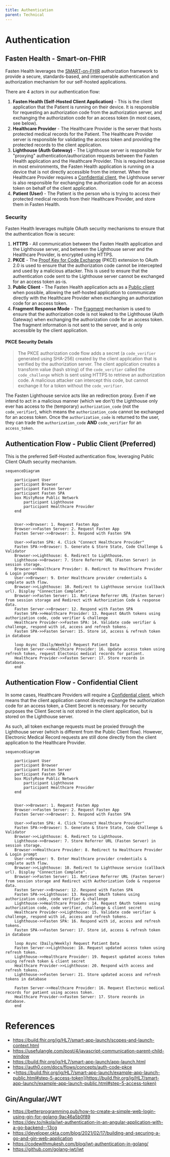 ```yaml
---
title: Authentication
parent: Technical
---
```


# Authentication

## Fasten Health - Smart-on-FHIR

Fasten Health leverages the [SMART-on-FHIR](https://smarthealthit.org/smart-on-fhir/) authorization 
framework to provide a secure, standards-based, and interoperable authentication and authorization mechanism for our self-hosted applications.

There are 4 actors in our authentication flow:

1. **Fasten Health (Self-Hosted Client Application)** - This is the client application that the Patient is running on their device. 
It is responsible for requesting an authorization code from the authorization server, and exchanging the authorization code 
for an access token (in most cases, see below).
1. **Healthcare Provider** - The Healthcare Provider is the server that hosts protected medical records for the Patient. 
The Healthcare Provider server is responsible for validating the access token and providing the protected records to the 
client application.
1. **Lighthouse (Auth Gateway)** - The Lighthouse server is responsible for "proxying" authentication/authorization requests 
between the Fasten Health application and the Healthcare Provider. This is required because in most environments, the 
Fasten Health application is running on a device that is not directly accessible from the internet. When the Healthcare 
Provider requires a [Confidential client](https://oauth.net/2/client-types/), the Lighthouse server is also responsible for exchanging the authorization code for an access token on behalf of the client application.
1. **Patient (User)** - The Patient is the person who is trying to access their protected medical records from their Healthcare Provider, and store them in Fasten Health.

### Security

Fasten Health leverages multiple OAuth security mechanisms to ensure that the authentication flow is secure:

1. **HTTPS** - All communication between the Fasten Health application and the Lighthouse server, and between the Lighthouse server and the Healthcare Provider, is encrypted using HTTPS.
1. **PKCE** - The [Proof Key for Code Exchange](https://oauth.net/2/pkce/) (PKCE) extension to OAuth 2.0 is used to ensure 
that the authorization code cannot be intercepted and used by a malicious attacker. This is used to ensure that the 
authentication code sent to the Lighthouse server cannot be exchanged for an access token as-is.
1. **Public Client** - The Fasten Health application acts as a [Public client](https://oauth.net/2/client-types/) when possible,
allowing the self-hosted application to communicate directly with the Healthcare Provider when exchanging an authorization code for an access token.
1. **Fragment Response Mode** - The [Fragment](https://openid.net/specs/oauth-v2-multiple-response-types-1_0.html#ResponseModes) mechanism is used to 
ensure that the authorization code is not leaked to the Lighthouse (Auth Gateway) when exchanging the authorization code for an access token. The 
fragment information is not sent to the server, and is only accessible by the client application.


#### PKCE Security Details

> The PKCE authorization code flow adds a secret (a `code_verifier` generated using SHA-256) created by the client application 
> that is verified by the authorization server. The client application creates a transform value (hash string) of the 
> `code_verifier` called the `code_challenge` which is sent using HTTPS to retrieve an authorization code. A malicious 
> attacker can intercept this code, but cannot exchange it for a token without the `code_verifier`.


The Fasten Lighthouse service acts like an redirection proxy. Even if we intend to act in a malicious manner (which we don't)
the Lighthouse only ever has access to the (temporary) `authorization_code` (not the `code_verifier`), which means the `authorization_code` cannot
be exchanged for an access token. 
Once the `authorization_code` is returned to the user, they can trade the `authorization_code` **AND** `code_verifier` for an `access_token`.


## Authentication Flow - Public Client (Preferred)

This is the preferred Self-Hosted authentication flow, leveraging Public Client OAuth security mechanism.

```mermaid
sequenceDiagram
    
    participant User
    participant Browser
    participant Fasten Server
    participant Fasten SPA
    box MistyRose Public Network
        participant Lighthouse
        participant Healthcare Provider
    end
	

    User->>Browser: 1. Request Fasten App
    Browser->>Fasten Server: 2. Request Fasten App
    Fasten Server->>Browser: 3. Respond with Fasten SPA

	User->>Fasten SPA: 4. Click "Connect Healthcare Provider"
	Fasten SPA->>Browser: 5. Generate & Store State, Code Challenge & Validator 
	Browser->>Lighthouse: 6. Redirect to Lighthouse. 
	Lighthouse->>Browser: 7. Store Referrer URL (Fasten Server) in session storage. 
	Browser->>Healthcare Provider: 8. Redirect to Healthcare Provider & Login prompt 
	User->>Browser: 9. Enter Healthcare provider credentials & complete auth flow.
	Browser->>Lighthouse: 10. Redirect to Lighthouse service (callback url). Display "Connection Complete".
	Browser->>Fasten Server: 11. Retrieve Referrer URL (Fasten Server) from session storage and Redirect with Authorization Code & response data.
	Fasten Server->>Browser: 12. Respond with Fasten SPA
	Fasten SPA->>Healthcare Provider: 13. Request OAuth tokens using authorization code, code verifier & challenge
	Healthcare Provider->>Fasten SPA: 14. Validate code verifier & challenge, respond with id, access and refresh tokens. 
    Fasten SPA->>Fasten Server: 15. Store id, access & refresh token in database
    
    loop Async (Daily/Weekly) Request Patient Data
    Fasten Server->>Healthcare Provider: 16. Update access token using refresh token, request Electonic medical records for patient.
    Healthcare Provider->>Fasten Server: 17. Store records in database. 
    end

```

## Authentication Flow - Confidential Client

In some cases, Healthcare Providers will require a [Confidential client](https://oauth.net/2/client-types/), which means that the 
client application cannot directly exchange the authorization code for an access token, a Client Secret is necessary.
For security purposes the Client Secret is not stored in the client application, but is stored on the Lighthouse server.

As such, all token exchange requests must be proxied through the Lighthouse server (which is different from the Public Client flow).
However, Electronic Medical Record requests are still done directly from the client application to the Healthcare Provider.

```mermaid
sequenceDiagram
    
    participant User
    participant Browser
    participant Fasten Server
    participant Fasten SPA
    box MistyRose Public Network
        participant Lighthouse
        participant Healthcare Provider
    end
	

    User->>Browser: 1. Request Fasten App
    Browser->>Fasten Server: 2. Request Fasten App
    Fasten Server->>Browser: 3. Respond with Fasten SPA

	User->>Fasten SPA: 4. Click "Connect Healthcare Provider"
	Fasten SPA->>Browser: 5. Generate & Store State, Code Challenge & Validator 
	Browser->>Lighthouse: 6. Redirect to Lighthouse. 
	Lighthouse->>Browser: 7. Store Referrer URL (Fasten Server) in session storage. 
	Browser->>Healthcare Provider: 8. Redirect to Healthcare Provider & Login prompt 
	User->>Browser: 9. Enter Healthcare provider credentials & complete auth flow.
	Browser->>Lighthouse: 10. Redirect to Lighthouse service (callback url). Display "Connection Complete".
	Browser->>Fasten Server: 11. Retrieve Referrer URL (Fasten Server) from session storage and Redirect with Authorization Code & response data.
	Fasten Server->>Browser: 12. Respond with Fasten SPA
	Fasten SPA->>Lighthouse: 13. Request OAuth tokens using authorization code, code verifier & challenge
	Lighthouse->>Healthcare Provider: 14. Request OAuth tokens using authorization code, code verifier, challenge & client secret
	Healthcare Provider->>Lighthouse: 15. Validate code verifier & challenge, respond with id, access and refresh tokens. 
	Lighthouse->>Fasten SPA: 16. Respond with id, access and refresh tokens. 
    Fasten SPA->>Fasten Server: 17. Store id, access & refresh token in database
    
    loop Async (Daily/Weekly) Request Patient Data
    Fasten Server->>Lighthouse: 18. Request updated access token using refresh token.
    Lighthouse->>Healthcare Provider: 19. Request updated access token using refresh token & client secret
	Healthcare Provider->>Lighthouse: 20. Respond with access and refresh tokens. 
	Lighthouse->>Fasten Server: 21. Store updated access and refresh tokens in database
    
    Fasten Server->>Healthcare Provider: 16. Request Electonic medical records for patient using access token.
    Healthcare Provider->>Fasten Server: 17. Store records in database. 
    end

```

# References

- <https://build.fhir.org/ig/HL7/smart-app-launch/scopes-and-launch-context.html>
- <https://usefulangle.com/post/4/javascript-communication-parent-child-window>
- <https://build.fhir.org/ig/HL7/smart-app-launch/app-launch.html>
- <https://auth0.com/docs/flows/concepts/auth-code-pkce>
- <https://build.fhir.org/ig/HL7/smart-app-launch/example-app-launch-public.html#step-5-access-token](https://build.fhir.org/ig/HL7/smart-app-launch/example-app-launch-public.html#step-5-access-token)

## Gin/Angular/JWT

- <https://betterprogramming.pub/how-to-create-a-simple-web-login-using-gin-for-golang-9ac46a5b0f89>
- <https://dev.to/nikola/jwt-authentication-in-an-angular-application-with-a-go-backend--13cg>
- <https://developer.okta.com/blog/2021/02/17/building-and-securing-a-go-and-gin-web-application>
- <https://codewithmukesh.com/blog/jwt-authentication-in-golang/>
- <https://github.com/golang-jwt/jwt>
